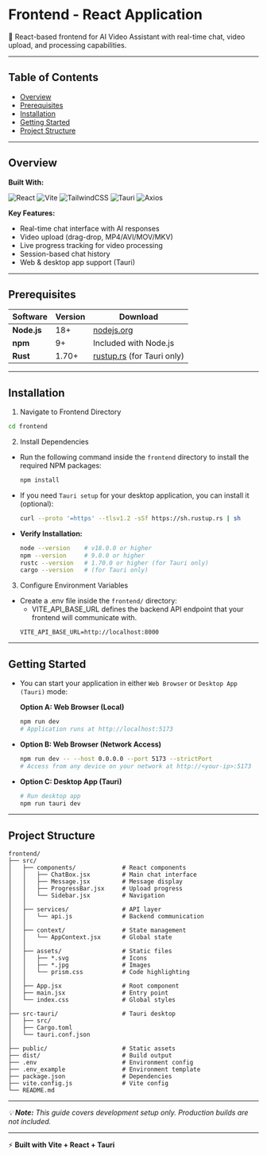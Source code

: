 # Frontend - React Application

💬 React-based frontend for AI Video Assistant with real-time chat, video upload, and processing capabilities.

---

## Table of Contents

- [Overview](#overview)
- [Prerequisites](#prerequisites)
- [Installation](#installation)
- [Getting Started](#getting-started)
- [Project Structure](#project-structure)

---

## Overview

**Built With:**

![React](https://img.shields.io/badge/React-20232A?style=for-the-badge&logo=react&logoColor=61DAFB)
![Vite](https://img.shields.io/badge/Vite-646CFF?style=for-the-badge&logo=vite&logoColor=FFD62E)
![TailwindCSS](https://img.shields.io/badge/Tailwind_CSS-38B2AC?style=for-the-badge&logo=tailwind-css&logoColor=white)
![Tauri](https://img.shields.io/badge/Tauri-FFC131?style=for-the-badge&logo=tauri&logoColor=white)
![Axios](https://img.shields.io/badge/Axios-5A29E4?style=for-the-badge&logo=axios&logoColor=white)

**Key Features:**
- Real-time chat interface with AI responses
- Video upload (drag-drop, MP4/AVI/MOV/MKV)
- Live progress tracking for video processing
- Session-based chat history
- Web & desktop app support (Tauri)

---

## Prerequisites

| Software | Version | Download |
|----------|---------|----------|
| **Node.js** | 18+ | [nodejs.org](https://nodejs.org/) |
| **npm** | 9+ | Included with Node.js |
| **Rust** | 1.70+ | [rustup.rs](https://rustup.rs/) (for Tauri only) |

---

## Installation

1. Navigate to Frontend Directory

```bash
cd frontend
```

2. Install Dependencies

- Run the following command inside the `frontend` directory to install the required NPM packages:
    ```bash
    npm install
    ```

- If you need `Tauri setup` for your desktop application, you can install it (optional):
    ```bash
    curl --proto '=https' --tlsv1.2 -sSf https://sh.rustup.rs | sh
    ```

- **Verify Installation:**
    ```bash
    node --version    # v18.0.0 or higher
    npm --version     # 9.0.0 or higher
    rustc --version   # 1.70.0 or higher (for Tauri only)
    cargo --version   # (for Tauri only)
    ```

3. Configure Environment Variables

- Create a .env file inside the `frontend/` directory:
    - VITE_API_BASE_URL defines the backend API endpoint that your frontend will communicate with.
    ```env
    VITE_API_BASE_URL=http://localhost:8000
    ```
    
---

## Getting Started

- You can start your application in either `Web Browser` or `Desktop App (Tauri)` mode:

    **Option A: Web Browser (Local)**
    ```bash
    npm run dev
    # Application runs at http://localhost:5173
    ```

- **Option B: Web Browser (Network Access)**
    ```bash
    npm run dev -- --host 0.0.0.0 --port 5173 --strictPort
    # Access from any device on your network at http://<your-ip>:5173
    ```

- **Option C: Desktop App (Tauri)**
    ```bash
    # Run desktop app
    npm run tauri dev
    ```
---

## Project Structure

```
frontend/
├── src/
│   ├── components/             # React components
│   │   ├── ChatBox.jsx         # Main chat interface
│   │   ├── Message.jsx         # Message display
│   │   ├── ProgressBar.jsx     # Upload progress
│   │   └── Sidebar.jsx         # Navigation
│   │
│   ├── services/               # API layer
│   │   └── api.js              # Backend communication
│   │
│   ├── context/                # State management
│   │   └── AppContext.jsx      # Global state
│   │
│   ├── assets/                 # Static files
│   │   ├── *.svg               # Icons
│   │   ├── *.jpg               # Images
│   │   └── prism.css           # Code highlighting
│   │
│   ├── App.jsx                 # Root component
│   ├── main.jsx                # Entry point
│   └── index.css               # Global styles
│
├── src-tauri/                  # Tauri desktop
│   ├── src/
│   ├── Cargo.toml
│   └── tauri.conf.json
│
├── public/                     # Static assets
├── dist/                       # Build output
├── .env                        # Environment config
├── .env_example                # Environment template
├── package.json                # Dependencies
├── vite.config.js              # Vite config
└── README.md
```
---

*💡 **Note:** This guide covers development setup only. Production builds are not included.*

---

⚡ **Built with Vite + React + Tauri**